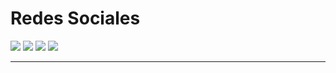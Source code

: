 <!-- Trabajos de PortFolio -->
<h1> Redes Sociales </h1>
<a href="https://www.linkedin.com/in/talia-rodrigues-20/" target="_blank"><img src="https://img.icons8.com/color/48/000000/linkedin.png"/></a>
<a href="https://twitter.com/Tali_tuli" target="_blank"><img src="https://img.icons8.com/fluency/48/000000/twitter.png"/></a>
<a href="https://www.youtube.com/channel/UCb9LWi2AoyUn3_Ar2sGoJnQ" target="_blank"><img src="https://img.icons8.com/color/48/000000/youtube--v1.png"/></a>
<a href="mailto:taliaraodrigues@gmail.com> <img src="https://img.icons8.com/color/48/000000/apple-mail.png"/> </a>                             
<a href="https://drive.google.com/file/d/1qy-WVhYsRpz-yOy4XVBzSN1OiYt9-FEH/view?usp=sharing"><img src="https://img.icons8.com/fluency/48/000000/parse-resume.png"/></a>                                                              
                         
<hr>
